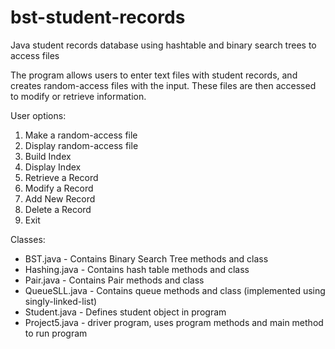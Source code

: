 # bst-student-records
Java student records database using hashtable and binary search trees to access files

The program allows users to enter text files with student records, and creates random-access files 
with the input. These files are then accessed to modify or retrieve information.

User options:
1) Make a random-access file
2) Display random-access file
3) Build Index			
4) Display Index
5) Retrieve a Record
6) Modify a Record		
7) Add New Record
8) Delete a Record			
9) Exit

Classes:
- BST.java - Contains Binary Search Tree methods and class
- Hashing.java - Contains hash table methods and class
- Pair.java - Contains Pair methods and class
- QueueSLL.java - Contains queue methods and class (implemented using singly-linked-list) 
- Student.java - Defines student object in program
- Project5.java - driver program, uses program methods and main method to run program
